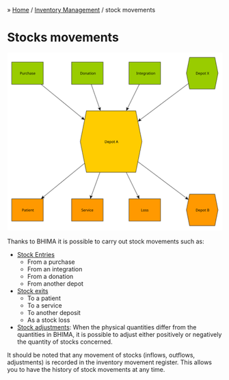&raquo; [Home](../index.md) / [Inventory Management](./index.md) / stock movements

# Stocks movements

![Inventory and Stocks Management](../../images/stock_movement.svg)

Thanks to BHIMA it is possible to carry out stock movements such as:
- [Stock Entries](./movement.entry.md)
  - From a purchase
  - From an integration
  - From a donation
  - From another depot
- [Stock exits](./movement.exit.md)
  - To a patient
  - To a service
  - To another deposit
  - As a stock loss
- [Stock adjustments](./movement.adjustment.md): When the physical quantities differ from the quantities in BHIMA, it is possible to adjust either positively or negatively the quantity of stocks concerned.

<div class = "bs-callout bs-callout-info">
It should be noted that any movement of stocks (inflows, outflows, adjustments) is recorded in the inventory movement register. This allows you to have the history of stock movements at any time.
</div>